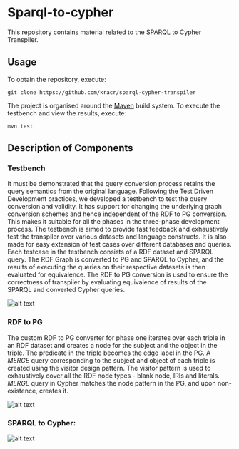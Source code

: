 # Sparql-to-cypher
This repository contains material related to the SPARQL to Cypher Transpiler.

## Usage
To obtain the repository, execute:
```
git clone https://github.com/kracr/sparql-cypher-transpiler
```

The project is organised around the [Maven](https://maven.apache.org/) build system. To execute the testbench and view the results, execute:
```
mvn test
```

## Description of Components
### Testbench
It must be demonstrated that the query conversion process retains the query semantics from the original language. Following the Test Driven Development
practices, we developed a testbench to test the query conversion and validity. It has support for changing the underlying graph conversion schemes and hence independent of the RDF to PG conversion. This makes it suitable for all the phases in the three-phase development process. The testbench is aimed to provide fast feedback and exhaustively test the transpiler over various datasets and language constructs. It is also made for easy extension of test cases over different databases and queries. Each testcase in the testbench consists of a RDF dataset and SPARQL query. The RDF Graph is converted to PG and SPARQL to Cypher, and the results of executing the queries on their respective datasets is then evaluated for equivalence. The RDF to PG conversion is used to ensure the correctness of transpiler by evaluating equivalence of results of the SPARQL and converted Cypher queries.

![alt text](https://github.com/LakshyAAAgrawal/Sparql-to-cypher/blob/readme_update/readme_images/Testbench.png?raw=true)

### RDF to PG
The custom RDF to PG converter for phase one iterates over each triple in an RDF dataset and creates a node for the subject and the object in the triple. The predicate in the triple becomes the edge label in the PG. A *MERGE* query corresponding to the subject and object of each triple is created using the visitor design pattern. The visitor pattern is used to exhaustively cover all the RDF node types - blank node, IRIs and literals. *MERGE* query in Cypher matches the node pattern in the PG, and upon non-existence, creates it.

![alt text](https://github.com/LakshyAAAgrawal/Sparql-to-cypher/blob/readme_update/readme_images/rdf_to_pg.jpeg?raw=true)

### SPARQL to Cypher:
![alt text](https://github.com/LakshyAAAgrawal/Sparql-to-cypher/blob/readme_update/readme_images/s2c.png?raw=true)
